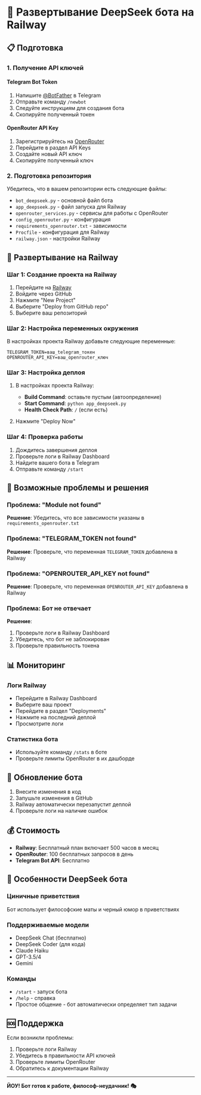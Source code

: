 # 🚀 Развертывание DeepSeek бота на Railway

## 📋 Подготовка

### 1. Получение API ключей

#### Telegram Bot Token
1. Напишите [@BotFather](https://t.me/BotFather) в Telegram
2. Отправьте команду `/newbot`
3. Следуйте инструкциям для создания бота
4. Скопируйте полученный токен

#### OpenRouter API Key
1. Зарегистрируйтесь на [OpenRouter](https://openrouter.ai/)
2. Перейдите в раздел API Keys
3. Создайте новый API ключ
4. Скопируйте полученный ключ

### 2. Подготовка репозитория

Убедитесь, что в вашем репозитории есть следующие файлы:
- `bot_deepseek.py` - основной файл бота
- `app_deepseek.py` - файл запуска для Railway
- `openrouter_services.py` - сервисы для работы с OpenRouter
- `config_openrouter.py` - конфигурация
- `requirements_openrouter.txt` - зависимости
- `Procfile` - конфигурация для Railway
- `railway.json` - настройки Railway

## 🚀 Развертывание на Railway

### Шаг 1: Создание проекта на Railway

1. Перейдите на [Railway](https://railway.app/)
2. Войдите через GitHub
3. Нажмите "New Project"
4. Выберите "Deploy from GitHub repo"
5. Выберите ваш репозиторий

### Шаг 2: Настройка переменных окружения

В настройках проекта Railway добавьте следующие переменные:

```
TELEGRAM_TOKEN=ваш_telegram_токен
OPENROUTER_API_KEY=ваш_openrouter_ключ
```

### Шаг 3: Настройка деплоя

1. В настройках проекта Railway:
   - **Build Command**: оставьте пустым (автоопределение)
   - **Start Command**: `python app_deepseek.py`
   - **Health Check Path**: `/` (если есть)

2. Нажмите "Deploy Now"

### Шаг 4: Проверка работы

1. Дождитесь завершения деплоя
2. Проверьте логи в Railway Dashboard
3. Найдите вашего бота в Telegram
4. Отправьте команду `/start`

## 🔧 Возможные проблемы и решения

### Проблема: "Module not found"
**Решение**: Убедитесь, что все зависимости указаны в `requirements_openrouter.txt`

### Проблема: "TELEGRAM_TOKEN not found"
**Решение**: Проверьте, что переменная `TELEGRAM_TOKEN` добавлена в Railway

### Проблема: "OPENROUTER_API_KEY not found"
**Решение**: Проверьте, что переменная `OPENROUTER_API_KEY` добавлена в Railway

### Проблема: Бот не отвечает
**Решение**: 
1. Проверьте логи в Railway Dashboard
2. Убедитесь, что бот не заблокирован
3. Проверьте правильность токена

## 📊 Мониторинг

### Логи Railway
- Перейдите в Railway Dashboard
- Выберите ваш проект
- Перейдите в раздел "Deployments"
- Нажмите на последний деплой
- Просмотрите логи

### Статистика бота
- Используйте команду `/stats` в боте
- Проверьте лимиты OpenRouter в их дашборде

## 🔄 Обновление бота

1. Внесите изменения в код
2. Запушьте изменения в GitHub
3. Railway автоматически перезапустит деплой
4. Проверьте логи на наличие ошибок

## 💰 Стоимость

- **Railway**: Бесплатный план включает 500 часов в месяц
- **OpenRouter**: 100 бесплатных запросов в день
- **Telegram Bot API**: Бесплатно

## 🎯 Особенности DeepSeek бота

### Циничные приветствия
Бот использует философские маты и черный юмор в приветствиях

### Поддерживаемые модели
- DeepSeek Chat (бесплатно)
- DeepSeek Coder (для кода)
- Claude Haiku
- GPT-3.5/4
- Gemini

### Команды
- `/start` - запуск бота
- `/help` - справка
- Простое общение - бот автоматически определяет тип задачи

## 🆘 Поддержка

Если возникли проблемы:
1. Проверьте логи Railway
2. Убедитесь в правильности API ключей
3. Проверьте лимиты OpenRouter
4. Обратитесь к документации Railway

---

**ЙОУ! Бот готов к работе, философ-неудачник! 🎭**
